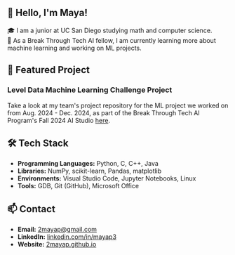 ## 👋 Hello, I'm Maya!
🎓 I am a junior at UC San Diego studying math and computer science.  
🔭 As a Break Through Tech AI fellow, I am currently learning more about machine learning and working on ML projects.  

## 🎯 Featured Project
### Level Data Machine Learning Challenge Project
Take a look at my team's project repository for the ML project we worked on from Aug. 2024 - Dec. 2024, as part of the Break Through Tech AI Program's Fall 2024 AI Studio [here](https://github.com/level-data-1a/predicting-proficiency).

## 🛠 Tech Stack
* **Programming Languages:** Python, C, C++, Java
* **Libraries:** NumPy, scikit-learn, Pandas, matplotlib
* **Environments:** Visual Studio Code, Jupyter Notebooks, Linux
* **Tools:** GDB, Git (GitHub), Microsoft Office

## 📫 Contact
* **Email:** 2mayap@gmail.com
* **LinkedIn:** [linkedin.com/in/mayap3](https://www.linkedin.com/in/mayap3/)
* **Website:** [2mayap.github.io](https://www.2mayap.github.io)

<!--
**2mayap/2mayap** is a ✨ _special_ ✨ repository because its `README.md` (this file) appears on your GitHub profile.

Here are some ideas to get you started:

- 🔭 I’m currently working on ...
- 🌱 I’m currently learning ...
- 👯 I’m looking to collaborate on ...
- 🤔 I’m looking for help with ...
- 💬 Ask me about ...
- 📫 How to reach me: ...
- 😄 Pronouns: ...
- ⚡ Fun fact: ...
-->

